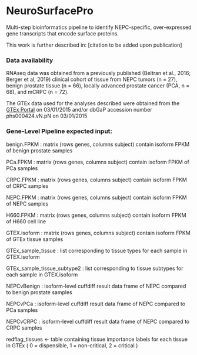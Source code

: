 # NeuroSurfacePro

Multi-step bioinformatics pipeline to identify NEPC-specific, over-expressed gene transcripts that encode surface proteins.

This work is further described in: [citation to be added upon publication]

### Data availability
RNAseq data was obtained from  a previously published (Beltran et al., 2016; Berger et al, 2019) clinical cohort of tissue from NEPC tumors (n = 27), benign prostate tissue (n = 66), locally advanced prostate cancer (PCA, n = 68), and mCRPC (n = 72).

The GTEx data used for the analyses described were obtained from the [GTEx Portal](https://gtexportal.org/home/) on 03/01/2015 and/or dbGaP accession number phs000424.vN.pN on 03/01/2015


### Gene-Level Pipeline expected input:

benign.FPKM : matrix (rows genes, columns subject) contain isoform FPKM of benign prostate samples

PCa.FPKM : matrix (rows genes, columns subject) contain isoform FPKM of PCa samples

CRPC.FPKM : matrix (rows genes, columns subject) contain isoform FPKM of CRPC samples

NEPC.FPKM : matrix (rows genes, columns subject) contain isoform FPKM of NEPC samples

H660.FPKM :  matrix (rows genes, columns subject) contain isoform FPKM of H660 cell line


GTEX.isoform : matrix (rows genes, columns subject) contain isoform FPKM of GTEx tissue samples

GTEx_sample_tissue : list corresponding to tissue types for each sample in GTEX.isoform

GTEx_sample_tissue_subtype2 : list corresponding to tissue subtypes for each sample in GTEX.isoform


NEPCvBenign : isoform-level cuffdiff result data frame of NEPC compared to benign prostate samples

NEPCvPCa : isoform-level cuffdiff result data frame of NEPC compared to PCa samples

NEPCvCRPC : isoform-level cuffdiff result data frame of NEPC compared to CRPC samples


redflag_tissues <- table containing tissue importance labels for each tissue in GTEx ( 0 = dispensible, 1 = non-critical, 2 = critical )
